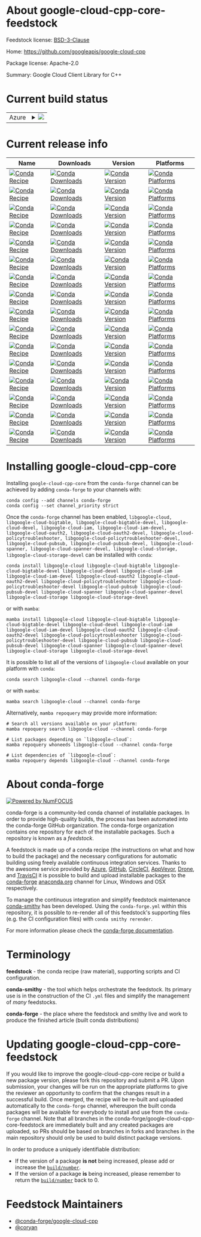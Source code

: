About google-cloud-cpp-core-feedstock
=====================================

Feedstock license: [BSD-3-Clause](https://github.com/conda-forge/google-cloud-cpp-core-feedstock/blob/main/LICENSE.txt)

Home: https://github.com/googleapis/google-cloud-cpp

Package license: Apache-2.0

Summary: Google Cloud Client Library for C++

Current build status
====================


<table>
    
  <tr>
    <td>Azure</td>
    <td>
      <details>
        <summary>
          <a href="https://dev.azure.com/conda-forge/feedstock-builds/_build/latest?definitionId=20902&branchName=main">
            <img src="https://dev.azure.com/conda-forge/feedstock-builds/_apis/build/status/google-cloud-cpp-core-feedstock?branchName=main">
          </a>
        </summary>
        <table>
          <thead><tr><th>Variant</th><th>Status</th></tr></thead>
          <tbody><tr>
              <td>linux_64</td>
              <td>
                <a href="https://dev.azure.com/conda-forge/feedstock-builds/_build/latest?definitionId=20902&branchName=main">
                  <img src="https://dev.azure.com/conda-forge/feedstock-builds/_apis/build/status/google-cloud-cpp-core-feedstock?branchName=main&jobName=linux&configuration=linux%20linux_64_" alt="variant">
                </a>
              </td>
            </tr><tr>
              <td>osx_64</td>
              <td>
                <a href="https://dev.azure.com/conda-forge/feedstock-builds/_build/latest?definitionId=20902&branchName=main">
                  <img src="https://dev.azure.com/conda-forge/feedstock-builds/_apis/build/status/google-cloud-cpp-core-feedstock?branchName=main&jobName=osx&configuration=osx%20osx_64_" alt="variant">
                </a>
              </td>
            </tr><tr>
              <td>osx_arm64</td>
              <td>
                <a href="https://dev.azure.com/conda-forge/feedstock-builds/_build/latest?definitionId=20902&branchName=main">
                  <img src="https://dev.azure.com/conda-forge/feedstock-builds/_apis/build/status/google-cloud-cpp-core-feedstock?branchName=main&jobName=osx&configuration=osx%20osx_arm64_" alt="variant">
                </a>
              </td>
            </tr><tr>
              <td>win_64</td>
              <td>
                <a href="https://dev.azure.com/conda-forge/feedstock-builds/_build/latest?definitionId=20902&branchName=main">
                  <img src="https://dev.azure.com/conda-forge/feedstock-builds/_apis/build/status/google-cloud-cpp-core-feedstock?branchName=main&jobName=win&configuration=win%20win_64_" alt="variant">
                </a>
              </td>
            </tr>
          </tbody>
        </table>
      </details>
    </td>
  </tr>
</table>

Current release info
====================

| Name | Downloads | Version | Platforms |
| --- | --- | --- | --- |
| [![Conda Recipe](https://img.shields.io/badge/recipe-libgoogle--cloud-green.svg)](https://anaconda.org/conda-forge/libgoogle-cloud) | [![Conda Downloads](https://img.shields.io/conda/dn/conda-forge/libgoogle-cloud.svg)](https://anaconda.org/conda-forge/libgoogle-cloud) | [![Conda Version](https://img.shields.io/conda/vn/conda-forge/libgoogle-cloud.svg)](https://anaconda.org/conda-forge/libgoogle-cloud) | [![Conda Platforms](https://img.shields.io/conda/pn/conda-forge/libgoogle-cloud.svg)](https://anaconda.org/conda-forge/libgoogle-cloud) |
| [![Conda Recipe](https://img.shields.io/badge/recipe-libgoogle--cloud--bigtable-green.svg)](https://anaconda.org/conda-forge/libgoogle-cloud-bigtable) | [![Conda Downloads](https://img.shields.io/conda/dn/conda-forge/libgoogle-cloud-bigtable.svg)](https://anaconda.org/conda-forge/libgoogle-cloud-bigtable) | [![Conda Version](https://img.shields.io/conda/vn/conda-forge/libgoogle-cloud-bigtable.svg)](https://anaconda.org/conda-forge/libgoogle-cloud-bigtable) | [![Conda Platforms](https://img.shields.io/conda/pn/conda-forge/libgoogle-cloud-bigtable.svg)](https://anaconda.org/conda-forge/libgoogle-cloud-bigtable) |
| [![Conda Recipe](https://img.shields.io/badge/recipe-libgoogle--cloud--bigtable--devel-green.svg)](https://anaconda.org/conda-forge/libgoogle-cloud-bigtable-devel) | [![Conda Downloads](https://img.shields.io/conda/dn/conda-forge/libgoogle-cloud-bigtable-devel.svg)](https://anaconda.org/conda-forge/libgoogle-cloud-bigtable-devel) | [![Conda Version](https://img.shields.io/conda/vn/conda-forge/libgoogle-cloud-bigtable-devel.svg)](https://anaconda.org/conda-forge/libgoogle-cloud-bigtable-devel) | [![Conda Platforms](https://img.shields.io/conda/pn/conda-forge/libgoogle-cloud-bigtable-devel.svg)](https://anaconda.org/conda-forge/libgoogle-cloud-bigtable-devel) |
| [![Conda Recipe](https://img.shields.io/badge/recipe-libgoogle--cloud--devel-green.svg)](https://anaconda.org/conda-forge/libgoogle-cloud-devel) | [![Conda Downloads](https://img.shields.io/conda/dn/conda-forge/libgoogle-cloud-devel.svg)](https://anaconda.org/conda-forge/libgoogle-cloud-devel) | [![Conda Version](https://img.shields.io/conda/vn/conda-forge/libgoogle-cloud-devel.svg)](https://anaconda.org/conda-forge/libgoogle-cloud-devel) | [![Conda Platforms](https://img.shields.io/conda/pn/conda-forge/libgoogle-cloud-devel.svg)](https://anaconda.org/conda-forge/libgoogle-cloud-devel) |
| [![Conda Recipe](https://img.shields.io/badge/recipe-libgoogle--cloud--iam-green.svg)](https://anaconda.org/conda-forge/libgoogle-cloud-iam) | [![Conda Downloads](https://img.shields.io/conda/dn/conda-forge/libgoogle-cloud-iam.svg)](https://anaconda.org/conda-forge/libgoogle-cloud-iam) | [![Conda Version](https://img.shields.io/conda/vn/conda-forge/libgoogle-cloud-iam.svg)](https://anaconda.org/conda-forge/libgoogle-cloud-iam) | [![Conda Platforms](https://img.shields.io/conda/pn/conda-forge/libgoogle-cloud-iam.svg)](https://anaconda.org/conda-forge/libgoogle-cloud-iam) |
| [![Conda Recipe](https://img.shields.io/badge/recipe-libgoogle--cloud--iam--devel-green.svg)](https://anaconda.org/conda-forge/libgoogle-cloud-iam-devel) | [![Conda Downloads](https://img.shields.io/conda/dn/conda-forge/libgoogle-cloud-iam-devel.svg)](https://anaconda.org/conda-forge/libgoogle-cloud-iam-devel) | [![Conda Version](https://img.shields.io/conda/vn/conda-forge/libgoogle-cloud-iam-devel.svg)](https://anaconda.org/conda-forge/libgoogle-cloud-iam-devel) | [![Conda Platforms](https://img.shields.io/conda/pn/conda-forge/libgoogle-cloud-iam-devel.svg)](https://anaconda.org/conda-forge/libgoogle-cloud-iam-devel) |
| [![Conda Recipe](https://img.shields.io/badge/recipe-libgoogle--cloud--oauth2-green.svg)](https://anaconda.org/conda-forge/libgoogle-cloud-oauth2) | [![Conda Downloads](https://img.shields.io/conda/dn/conda-forge/libgoogle-cloud-oauth2.svg)](https://anaconda.org/conda-forge/libgoogle-cloud-oauth2) | [![Conda Version](https://img.shields.io/conda/vn/conda-forge/libgoogle-cloud-oauth2.svg)](https://anaconda.org/conda-forge/libgoogle-cloud-oauth2) | [![Conda Platforms](https://img.shields.io/conda/pn/conda-forge/libgoogle-cloud-oauth2.svg)](https://anaconda.org/conda-forge/libgoogle-cloud-oauth2) |
| [![Conda Recipe](https://img.shields.io/badge/recipe-libgoogle--cloud--oauth2--devel-green.svg)](https://anaconda.org/conda-forge/libgoogle-cloud-oauth2-devel) | [![Conda Downloads](https://img.shields.io/conda/dn/conda-forge/libgoogle-cloud-oauth2-devel.svg)](https://anaconda.org/conda-forge/libgoogle-cloud-oauth2-devel) | [![Conda Version](https://img.shields.io/conda/vn/conda-forge/libgoogle-cloud-oauth2-devel.svg)](https://anaconda.org/conda-forge/libgoogle-cloud-oauth2-devel) | [![Conda Platforms](https://img.shields.io/conda/pn/conda-forge/libgoogle-cloud-oauth2-devel.svg)](https://anaconda.org/conda-forge/libgoogle-cloud-oauth2-devel) |
| [![Conda Recipe](https://img.shields.io/badge/recipe-libgoogle--cloud--policytroubleshooter-green.svg)](https://anaconda.org/conda-forge/libgoogle-cloud-policytroubleshooter) | [![Conda Downloads](https://img.shields.io/conda/dn/conda-forge/libgoogle-cloud-policytroubleshooter.svg)](https://anaconda.org/conda-forge/libgoogle-cloud-policytroubleshooter) | [![Conda Version](https://img.shields.io/conda/vn/conda-forge/libgoogle-cloud-policytroubleshooter.svg)](https://anaconda.org/conda-forge/libgoogle-cloud-policytroubleshooter) | [![Conda Platforms](https://img.shields.io/conda/pn/conda-forge/libgoogle-cloud-policytroubleshooter.svg)](https://anaconda.org/conda-forge/libgoogle-cloud-policytroubleshooter) |
| [![Conda Recipe](https://img.shields.io/badge/recipe-libgoogle--cloud--policytroubleshooter--devel-green.svg)](https://anaconda.org/conda-forge/libgoogle-cloud-policytroubleshooter-devel) | [![Conda Downloads](https://img.shields.io/conda/dn/conda-forge/libgoogle-cloud-policytroubleshooter-devel.svg)](https://anaconda.org/conda-forge/libgoogle-cloud-policytroubleshooter-devel) | [![Conda Version](https://img.shields.io/conda/vn/conda-forge/libgoogle-cloud-policytroubleshooter-devel.svg)](https://anaconda.org/conda-forge/libgoogle-cloud-policytroubleshooter-devel) | [![Conda Platforms](https://img.shields.io/conda/pn/conda-forge/libgoogle-cloud-policytroubleshooter-devel.svg)](https://anaconda.org/conda-forge/libgoogle-cloud-policytroubleshooter-devel) |
| [![Conda Recipe](https://img.shields.io/badge/recipe-libgoogle--cloud--pubsub-green.svg)](https://anaconda.org/conda-forge/libgoogle-cloud-pubsub) | [![Conda Downloads](https://img.shields.io/conda/dn/conda-forge/libgoogle-cloud-pubsub.svg)](https://anaconda.org/conda-forge/libgoogle-cloud-pubsub) | [![Conda Version](https://img.shields.io/conda/vn/conda-forge/libgoogle-cloud-pubsub.svg)](https://anaconda.org/conda-forge/libgoogle-cloud-pubsub) | [![Conda Platforms](https://img.shields.io/conda/pn/conda-forge/libgoogle-cloud-pubsub.svg)](https://anaconda.org/conda-forge/libgoogle-cloud-pubsub) |
| [![Conda Recipe](https://img.shields.io/badge/recipe-libgoogle--cloud--pubsub--devel-green.svg)](https://anaconda.org/conda-forge/libgoogle-cloud-pubsub-devel) | [![Conda Downloads](https://img.shields.io/conda/dn/conda-forge/libgoogle-cloud-pubsub-devel.svg)](https://anaconda.org/conda-forge/libgoogle-cloud-pubsub-devel) | [![Conda Version](https://img.shields.io/conda/vn/conda-forge/libgoogle-cloud-pubsub-devel.svg)](https://anaconda.org/conda-forge/libgoogle-cloud-pubsub-devel) | [![Conda Platforms](https://img.shields.io/conda/pn/conda-forge/libgoogle-cloud-pubsub-devel.svg)](https://anaconda.org/conda-forge/libgoogle-cloud-pubsub-devel) |
| [![Conda Recipe](https://img.shields.io/badge/recipe-libgoogle--cloud--spanner-green.svg)](https://anaconda.org/conda-forge/libgoogle-cloud-spanner) | [![Conda Downloads](https://img.shields.io/conda/dn/conda-forge/libgoogle-cloud-spanner.svg)](https://anaconda.org/conda-forge/libgoogle-cloud-spanner) | [![Conda Version](https://img.shields.io/conda/vn/conda-forge/libgoogle-cloud-spanner.svg)](https://anaconda.org/conda-forge/libgoogle-cloud-spanner) | [![Conda Platforms](https://img.shields.io/conda/pn/conda-forge/libgoogle-cloud-spanner.svg)](https://anaconda.org/conda-forge/libgoogle-cloud-spanner) |
| [![Conda Recipe](https://img.shields.io/badge/recipe-libgoogle--cloud--spanner--devel-green.svg)](https://anaconda.org/conda-forge/libgoogle-cloud-spanner-devel) | [![Conda Downloads](https://img.shields.io/conda/dn/conda-forge/libgoogle-cloud-spanner-devel.svg)](https://anaconda.org/conda-forge/libgoogle-cloud-spanner-devel) | [![Conda Version](https://img.shields.io/conda/vn/conda-forge/libgoogle-cloud-spanner-devel.svg)](https://anaconda.org/conda-forge/libgoogle-cloud-spanner-devel) | [![Conda Platforms](https://img.shields.io/conda/pn/conda-forge/libgoogle-cloud-spanner-devel.svg)](https://anaconda.org/conda-forge/libgoogle-cloud-spanner-devel) |
| [![Conda Recipe](https://img.shields.io/badge/recipe-libgoogle--cloud--storage-green.svg)](https://anaconda.org/conda-forge/libgoogle-cloud-storage) | [![Conda Downloads](https://img.shields.io/conda/dn/conda-forge/libgoogle-cloud-storage.svg)](https://anaconda.org/conda-forge/libgoogle-cloud-storage) | [![Conda Version](https://img.shields.io/conda/vn/conda-forge/libgoogle-cloud-storage.svg)](https://anaconda.org/conda-forge/libgoogle-cloud-storage) | [![Conda Platforms](https://img.shields.io/conda/pn/conda-forge/libgoogle-cloud-storage.svg)](https://anaconda.org/conda-forge/libgoogle-cloud-storage) |
| [![Conda Recipe](https://img.shields.io/badge/recipe-libgoogle--cloud--storage--devel-green.svg)](https://anaconda.org/conda-forge/libgoogle-cloud-storage-devel) | [![Conda Downloads](https://img.shields.io/conda/dn/conda-forge/libgoogle-cloud-storage-devel.svg)](https://anaconda.org/conda-forge/libgoogle-cloud-storage-devel) | [![Conda Version](https://img.shields.io/conda/vn/conda-forge/libgoogle-cloud-storage-devel.svg)](https://anaconda.org/conda-forge/libgoogle-cloud-storage-devel) | [![Conda Platforms](https://img.shields.io/conda/pn/conda-forge/libgoogle-cloud-storage-devel.svg)](https://anaconda.org/conda-forge/libgoogle-cloud-storage-devel) |

Installing google-cloud-cpp-core
================================

Installing `google-cloud-cpp-core` from the `conda-forge` channel can be achieved by adding `conda-forge` to your channels with:

```
conda config --add channels conda-forge
conda config --set channel_priority strict
```

Once the `conda-forge` channel has been enabled, `libgoogle-cloud, libgoogle-cloud-bigtable, libgoogle-cloud-bigtable-devel, libgoogle-cloud-devel, libgoogle-cloud-iam, libgoogle-cloud-iam-devel, libgoogle-cloud-oauth2, libgoogle-cloud-oauth2-devel, libgoogle-cloud-policytroubleshooter, libgoogle-cloud-policytroubleshooter-devel, libgoogle-cloud-pubsub, libgoogle-cloud-pubsub-devel, libgoogle-cloud-spanner, libgoogle-cloud-spanner-devel, libgoogle-cloud-storage, libgoogle-cloud-storage-devel` can be installed with `conda`:

```
conda install libgoogle-cloud libgoogle-cloud-bigtable libgoogle-cloud-bigtable-devel libgoogle-cloud-devel libgoogle-cloud-iam libgoogle-cloud-iam-devel libgoogle-cloud-oauth2 libgoogle-cloud-oauth2-devel libgoogle-cloud-policytroubleshooter libgoogle-cloud-policytroubleshooter-devel libgoogle-cloud-pubsub libgoogle-cloud-pubsub-devel libgoogle-cloud-spanner libgoogle-cloud-spanner-devel libgoogle-cloud-storage libgoogle-cloud-storage-devel
```

or with `mamba`:

```
mamba install libgoogle-cloud libgoogle-cloud-bigtable libgoogle-cloud-bigtable-devel libgoogle-cloud-devel libgoogle-cloud-iam libgoogle-cloud-iam-devel libgoogle-cloud-oauth2 libgoogle-cloud-oauth2-devel libgoogle-cloud-policytroubleshooter libgoogle-cloud-policytroubleshooter-devel libgoogle-cloud-pubsub libgoogle-cloud-pubsub-devel libgoogle-cloud-spanner libgoogle-cloud-spanner-devel libgoogle-cloud-storage libgoogle-cloud-storage-devel
```

It is possible to list all of the versions of `libgoogle-cloud` available on your platform with `conda`:

```
conda search libgoogle-cloud --channel conda-forge
```

or with `mamba`:

```
mamba search libgoogle-cloud --channel conda-forge
```

Alternatively, `mamba repoquery` may provide more information:

```
# Search all versions available on your platform:
mamba repoquery search libgoogle-cloud --channel conda-forge

# List packages depending on `libgoogle-cloud`:
mamba repoquery whoneeds libgoogle-cloud --channel conda-forge

# List dependencies of `libgoogle-cloud`:
mamba repoquery depends libgoogle-cloud --channel conda-forge
```


About conda-forge
=================

[![Powered by
NumFOCUS](https://img.shields.io/badge/powered%20by-NumFOCUS-orange.svg?style=flat&colorA=E1523D&colorB=007D8A)](https://numfocus.org)

conda-forge is a community-led conda channel of installable packages.
In order to provide high-quality builds, the process has been automated into the
conda-forge GitHub organization. The conda-forge organization contains one repository
for each of the installable packages. Such a repository is known as a *feedstock*.

A feedstock is made up of a conda recipe (the instructions on what and how to build
the package) and the necessary configurations for automatic building using freely
available continuous integration services. Thanks to the awesome service provided by
[Azure](https://azure.microsoft.com/en-us/services/devops/), [GitHub](https://github.com/),
[CircleCI](https://circleci.com/), [AppVeyor](https://www.appveyor.com/),
[Drone](https://cloud.drone.io/welcome), and [TravisCI](https://travis-ci.com/)
it is possible to build and upload installable packages to the
[conda-forge](https://anaconda.org/conda-forge) [anaconda.org](https://anaconda.org/)
channel for Linux, Windows and OSX respectively.

To manage the continuous integration and simplify feedstock maintenance
[conda-smithy](https://github.com/conda-forge/conda-smithy) has been developed.
Using the ``conda-forge.yml`` within this repository, it is possible to re-render all of
this feedstock's supporting files (e.g. the CI configuration files) with ``conda smithy rerender``.

For more information please check the [conda-forge documentation](https://conda-forge.org/docs/).

Terminology
===========

**feedstock** - the conda recipe (raw material), supporting scripts and CI configuration.

**conda-smithy** - the tool which helps orchestrate the feedstock.
                   Its primary use is in the construction of the CI ``.yml`` files
                   and simplify the management of *many* feedstocks.

**conda-forge** - the place where the feedstock and smithy live and work to
                  produce the finished article (built conda distributions)


Updating google-cloud-cpp-core-feedstock
========================================

If you would like to improve the google-cloud-cpp-core recipe or build a new
package version, please fork this repository and submit a PR. Upon submission,
your changes will be run on the appropriate platforms to give the reviewer an
opportunity to confirm that the changes result in a successful build. Once
merged, the recipe will be re-built and uploaded automatically to the
`conda-forge` channel, whereupon the built conda packages will be available for
everybody to install and use from the `conda-forge` channel.
Note that all branches in the conda-forge/google-cloud-cpp-core-feedstock are
immediately built and any created packages are uploaded, so PRs should be based
on branches in forks and branches in the main repository should only be used to
build distinct package versions.

In order to produce a uniquely identifiable distribution:
 * If the version of a package **is not** being increased, please add or increase
   the [``build/number``](https://docs.conda.io/projects/conda-build/en/latest/resources/define-metadata.html#build-number-and-string).
 * If the version of a package **is** being increased, please remember to return
   the [``build/number``](https://docs.conda.io/projects/conda-build/en/latest/resources/define-metadata.html#build-number-and-string)
   back to 0.

Feedstock Maintainers
=====================

* [@conda-forge/google-cloud-cpp](https://github.com/conda-forge/google-cloud-cpp/)
* [@coryan](https://github.com/coryan/)

